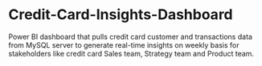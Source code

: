 # Credit-Card-Insights-Dashboard
Power BI dashboard that pulls credit card customer and transactions data from MySQL server to generate real-time insights on weekly basis for stakeholders like credit card Sales team, Strategy team and Product team.
